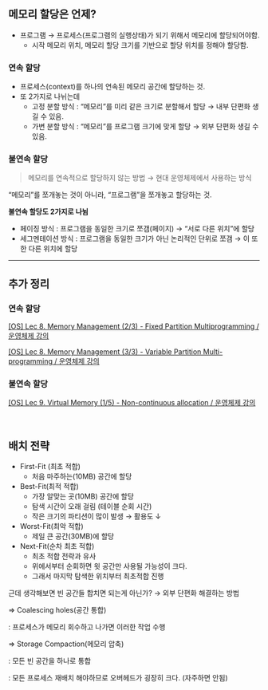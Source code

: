 ## 메모리 할당은 언제?

- 프로그램 → 프로세스(프로그램의 실행상태)가 되기 위해서 메모리에 할당되어야함.
    - 시작 메모리 위치, 메모리 할당 크기를 기반으로 할당 위치를 정해야 할당함.

### 연속 할당

- 프로세스(context)를 하나의 연속된 메모리 공간에 할당하는 것.
- 또 2가지로 나뉘는데
    - 고정 분할 방식 : “메모리”를 미리 같은 크기로 분할해서 할당 →  내부 단편화 생길 수 있음.
    - 가변 분할 방식 : “메모리”를 프로그램 크기에 맞게 할당 → 외부 단편화 생길 수 있음.

### 불연속 할당

> 메모리를 연속적으로 할당하지 않는 방법 → 현대 운영체제에서 사용하는 방식
> 

“메모리”를 쪼개놓는 것이 아니라, “프로그램”을 쪼개놓고 할당하는 것.

<b> 불연속 할당도 2가지로 나뉨 </b>

- 페이징 방식 : 프로그램을 동일한 크기로 쪼갬(페이지) → “서로 다른 위치”에 할당
- 세그멘테이션 방식 : 프로그램을 동일한 크기가 아닌 논리적인 단위로 쪼갬 → 이 또한 다른 위치에 할당

---
## 추가 정리
### 연속 할당

[[OS] Lec 8. Memory Management (2/3) - Fixed Partition Multiprogramming / 운영체제 강의](https://www.youtube.com/watch?v=te-GU7NKa5Y&list=PLBrGAFAIyf5rby7QylRc6JxU5lzQ9c4tN&index=25)

[[OS] Lec 8. Memory Management (3/3) - Variable Partition Multi-programming / 운영체제 강의](https://www.youtube.com/watch?v=o1TB9NWvG9w&list=PLBrGAFAIyf5rby7QylRc6JxU5lzQ9c4tN&index=26)

### 불연속 할당

[[OS] Lec 9. Virtual Memory (1/5) - Non-continuous allocation / 운영체제 강의](https://www.youtube.com/watch?v=YCfP9I4K-8Y&list=PLBrGAFAIyf5rby7QylRc6JxU5lzQ9c4tN&index=27)

<br>

## 배치 전략

- First-Fit (최초 적합)
    - 처음 마주하는(10MB) 공간에 할당
- Best-Fit(최적 적합)
    - 가장 알맞는 곳(10MB) 공간에 할당
    - 탐색 시간이 오래 걸림 (테이블 순회 시간)
    - 작은 크기의 파티션이 많이 발생 → 활용도 ↓
- Worst-Fit(최악 적합)
    - 제일 큰 공간(30MB)에 할당
- Next-Fit(순차 최초 적합)
    - 최초 적합 전략과 유사
    - 위에서부터 순회하면 윗 공간만 사용될 가능성이 크다.
    - 그래서 마지막 탐색한 위치부터 최초적합 진행

근데 생각해보면 빈 공간들 합치면 되는게 아닌가? → 외부 단편화 해결하는 방법

⇒ Coalescing holes(공간 통합)

: 프로세스가 메모리 회수하고 나가면 이러한 작업 수행

⇒ Storage Compaction(메모리 압축)

: 모든 빈 공간을 하나로 통합

: 모든 프로세스 재배치 해야하므로 오버헤드가 굉장히 크다. (자주하면 안됨)
